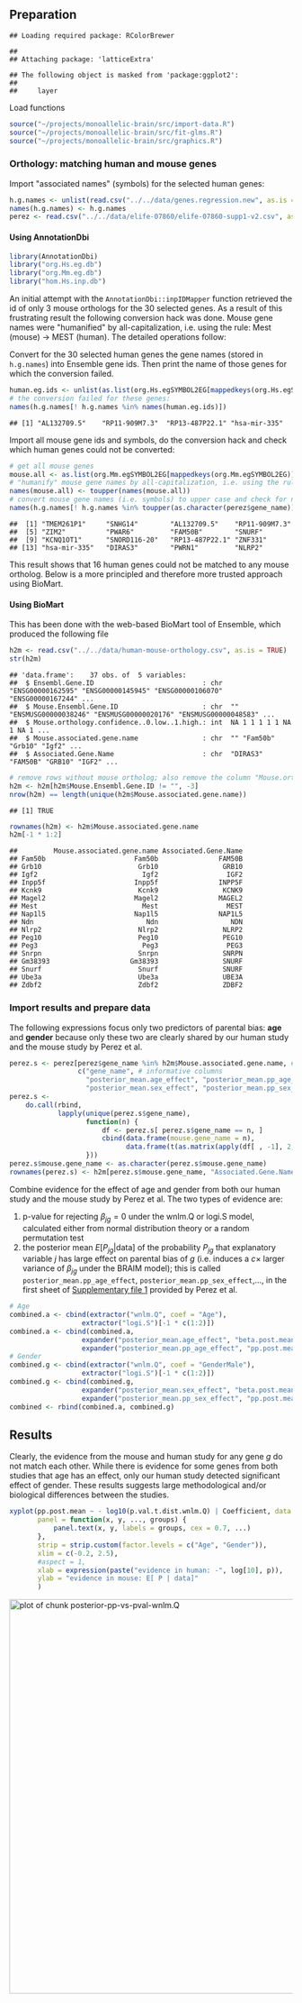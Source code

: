 ## Preparation


```
## Loading required package: RColorBrewer
```

```
## 
## Attaching package: 'latticeExtra'
```

```
## The following object is masked from 'package:ggplot2':
## 
##     layer
```

Load functions


```r
source("~/projects/monoallelic-brain/src/import-data.R")
source("~/projects/monoallelic-brain/src/fit-glms.R")
source("~/projects/monoallelic-brain/src/graphics.R")
```

### Orthology: matching human and mouse genes

Import "associated names" (symbols) for the selected human genes:


```r
h.g.names <- unlist(read.csv("../../data/genes.regression.new", as.is = TRUE))
names(h.g.names) <- h.g.names
perez <- read.csv("../../data/elife-07860/elife-07860-supp1-v2.csv", as.is = TRUE)
```


#### Using AnnotationDbi


```r
library(AnnotationDbi)
library("org.Hs.eg.db")
library("org.Mm.eg.db")
library("hom.Hs.inp.db")
```

An initial attempt with the `AnnotationDbi::inpIDMapper` function retrieved the id of only 3 mouse orthologs for the 30 selected genes.  As a result of this frustrating result the following conversion hack was done.  Mouse gene names were "humanified" by all-capitalization, i.e. using the rule: Mest (mouse) -> MEST (human).  The detailed operations follow:

Convert for the 30 selected human genes the gene names (stored in `h.g.names`) into Ensemble gene ids.  Then print the name of those genes for which the conversion failed.


```r
human.eg.ids <- unlist(as.list(org.Hs.egSYMBOL2EG[mappedkeys(org.Hs.egSYMBOL2EG)])[h.g.names])
# the conversion failed for these genes:
names(h.g.names[! h.g.names %in% names(human.eg.ids)])
```

```
## [1] "AL132709.5"    "RP11-909M7.3"  "RP13-487P22.1" "hsa-mir-335"
```

Import all mouse gene ids and symbols, do the conversion hack and check which human genes could not be converted:


```r
# get all mouse genes
mouse.all <- as.list(org.Mm.egSYMBOL2EG[mappedkeys(org.Mm.egSYMBOL2EG)])
# "humanify" mouse gene names by all-capitalization, i.e. using the rule Mest (mouse) -> MEST (human)
names(mouse.all) <- toupper(names(mouse.all))
# convert mouse gene names (i.e. symbols) to upper case and check for non-matching human gene symbols
names(h.g.names[! h.g.names %in% toupper(as.character(perez$gene_name))])
```

```
##  [1] "TMEM261P1"     "SNHG14"        "AL132709.5"    "RP11-909M7.3" 
##  [5] "ZIM2"          "PWAR6"         "FAM50B"        "SNURF"        
##  [9] "KCNQ1OT1"      "SNORD116-20"   "RP13-487P22.1" "ZNF331"       
## [13] "hsa-mir-335"   "DIRAS3"        "PWRN1"         "NLRP2"
```

This result shows that 16 human genes could not be matched to any mouse ortholog.  Below is a more principled and therefore more trusted approach using BioMart.

#### Using BioMart

This has been done with the web-based BioMart tool of Ensemble, which produced the following file


```r
h2m <- read.csv("../../data/human-mouse-orthology.csv", as.is = TRUE)
str(h2m)
```

```
## 'data.frame':	37 obs. of  5 variables:
##  $ Ensembl.Gene.ID                           : chr  "ENSG00000162595" "ENSG00000145945" "ENSG00000106070" "ENSG00000167244" ...
##  $ Mouse.Ensembl.Gene.ID                     : chr  "" "ENSMUSG00000038246" "ENSMUSG00000020176" "ENSMUSG00000048583" ...
##  $ Mouse.orthology.confidence..0.low..1.high.: int  NA 1 1 1 1 1 NA 1 NA 1 ...
##  $ Mouse.associated.gene.name                : chr  "" "Fam50b" "Grb10" "Igf2" ...
##  $ Associated.Gene.Name                      : chr  "DIRAS3" "FAM50B" "GRB10" "IGF2" ...
```

```r
# remove rows without mouse ortholog; also remove the column "Mouse.orthology.confidence..0.low..1.high."
h2m <- h2m[h2m$Mouse.Ensembl.Gene.ID != "", -3]
nrow(h2m) == length(unique(h2m$Mouse.associated.gene.name))
```

```
## [1] TRUE
```

```r
rownames(h2m) <- h2m$Mouse.associated.gene.name
h2m[-1 * 1:2]
```

```
##         Mouse.associated.gene.name Associated.Gene.Name
## Fam50b                      Fam50b               FAM50B
## Grb10                        Grb10                GRB10
## Igf2                          Igf2                 IGF2
## Inpp5f                      Inpp5f               INPP5F
## Kcnk9                        Kcnk9                KCNK9
## Magel2                      Magel2               MAGEL2
## Mest                          Mest                 MEST
## Nap1l5                      Nap1l5               NAP1L5
## Ndn                            Ndn                  NDN
## Nlrp2                        Nlrp2                NLRP2
## Peg10                        Peg10                PEG10
## Peg3                          Peg3                 PEG3
## Snrpn                        Snrpn                SNRPN
## Gm38393                    Gm38393                SNURF
## Snurf                        Snurf                SNURF
## Ube3a                        Ube3a                UBE3A
## Zdbf2                        Zdbf2                ZDBF2
```

### Import results and prepare data

The following expressions focus only two predictors of parental bias: **age** and **gender** because only these two are clearly shared by our human study and the mouse study by Perez et al.


```r
perez.s <- perez[perez$gene_name %in% h2m$Mouse.associated.gene.name, # rows: orthologs of selected human genes
                 c("gene_name", # informative columns
                   "posterior_mean.age_effect", "posterior_mean.pp_age_effect",
                   "posterior_mean.sex_effect", "posterior_mean.pp_sex_effect")]
perez.s <-
    do.call(rbind,
            lapply(unique(perez.s$gene_name),
                   function(n) {
                       df <- perez.s[ perez.s$gene_name == n, ]
                       cbind(data.frame(mouse.gene_name = n),
                             data.frame(t(as.matrix(apply(df[ , -1], 2, mean, na.rm = TRUE)))))
                   }))
perez.s$mouse.gene_name <- as.character(perez.s$mouse.gene_name)
rownames(perez.s) <- h2m[perez.s$mouse.gene_name, "Associated.Gene.Name"]
```



Combine evidence for the effect of age and gender from both our human study and the mouse study by Perez et al.  The two types of evidence are: 

1. p-value for rejecting $\beta_{jg}=0$ under the wnlm.Q or logi.S model, calculated either from normal distribution theory or a random permutation test
1. the posterior mean $E[P_{jg} | \mathrm{data}]$ of the probability $P_{jg}$ that explanatory variable $j$ has large effect on parental bias of $g$ (i.e. induces a $c\times$ larger variance of $\beta_{jg}$ under the BRAIM model); this is called `posterior_mean.pp_age_effect`, `posterior_mean.pp_sex_effect`,..., in the first sheet of [Supplementary file 1](https://elifesciences.org/content/4/e07860/supp-material1) provided by Perez et al.


```r
# Age
combined.a <- cbind(extractor("wnlm.Q", coef = "Age"),
                  extractor("logi.S")[-1 * c(1:2)])
combined.a <- cbind(combined.a,
                  expander("posterior_mean.age_effect", "beta.post.mean", df.long = combined.a),
                  expander("posterior_mean.pp_age_effect", "pp.post.mean", df.long = combined.a))
# Gender
combined.g <- cbind(extractor("wnlm.Q", coef = "GenderMale"),
                  extractor("logi.S")[-1 * c(1:2)])
combined.g <- cbind(combined.g,
                  expander("posterior_mean.sex_effect", "beta.post.mean", df.long = combined.g),
                  expander("posterior_mean.pp_sex_effect", "pp.post.mean", df.long = combined.g))
combined <- rbind(combined.a, combined.g)
```

## Results

Clearly, the evidence from the mouse and human study for any gene $g$ do not match each other.  While there is evidence for some genes from both studies that age has an effect, only our human study detected significant effect of gender.  These results suggests large methodological and/or biological differences between the studies.


```r
xyplot(pp.post.mean ~ - log10(p.val.t.dist.wnlm.Q) | Coefficient, data = combined, groups = Gene,
       panel = function(x, y, ..., groups) {
           panel.text(x, y, labels = groups, cex = 0.7, ...)
       },
       strip = strip.custom(factor.levels = c("Age", "Gender")),
       xlim = c(-0.2, 2.5),
       #aspect = 1,
       xlab = expression(paste("evidence in human: -", log[10], p)),
       ylab = "evidence in mouse: E[ P | data]"
       )
```

<img src="figure/posterior-pp-vs-pval-wnlm.Q-1.png" title="plot of chunk posterior-pp-vs-pval-wnlm.Q" alt="plot of chunk posterior-pp-vs-pval-wnlm.Q" width="700px" />
